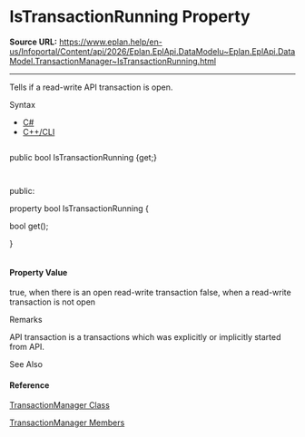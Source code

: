 # IsTransactionRunning Property

**Source URL:** https://www.eplan.help/en-us/Infoportal/Content/api/2026/Eplan.EplApi.DataModelu~Eplan.EplApi.DataModel.TransactionManager~IsTransactionRunning.html

---

Tells if a read-write API transaction is open.

Syntax

- [C#](#i-syntax-CS)
- [C++/CLI](#i-syntax-CPP2005)

```
```
public bool IsTransactionRunning {get;}
```
```

```
```
public:
property bool IsTransactionRunning {
   bool get();
}
```
```

#### Property Value

true, when there is an open read-write transaction false, when a read-write transaction is not open

Remarks

API transaction is a transactions which was explicitly or implicitly started from API.



See Also

#### Reference

[TransactionManager Class](Eplan.EplApi.DataModelu~Eplan.EplApi.DataModel.TransactionManager.html)
  
[TransactionManager Members](Eplan.EplApi.DataModelu~Eplan.EplApi.DataModel.TransactionManager_members.html)